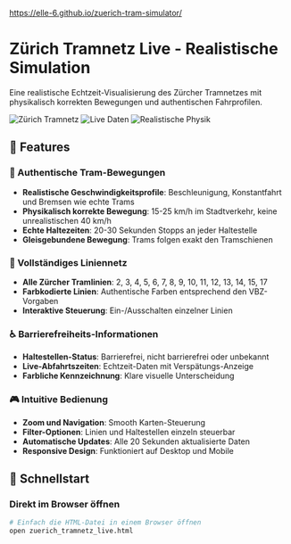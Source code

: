 https://elle-6.github.io/zuerich-tram-simulator/

# Zürich Tramnetz Live - Realistische Simulation

Eine realistische Echtzeit-Visualisierung des Zürcher Tramnetzes mit physikalisch korrekten Bewegungen und authentischen Fahrprofilen.

![Zürich Tramnetz](https://img.shields.io/badge/Stadt-Zürich-blue)
![Live Daten](https://img.shields.io/badge/Daten-Echtzeit-green)
![Realistische Physik](https://img.shields.io/badge/Physik-Realistisch-orange)

## 🌟 Features

### 🚋 Authentische Tram-Bewegungen
- **Realistische Geschwindigkeitsprofile**: Beschleunigung, Konstantfahrt und Bremsen wie echte Trams
- **Physikalisch korrekte Bewegung**: 15-25 km/h im Stadtverkehr, keine unrealistischen 40 km/h
- **Echte Haltezeiten**: 20-30 Sekunden Stopps an jeder Haltestelle
- **Gleisgebundene Bewegung**: Trams folgen exakt den Tramschienen

### 🚊 Vollständiges Liniennetz
- **Alle Zürcher Tramlinien**: 2, 3, 4, 5, 6, 7, 8, 9, 10, 11, 12, 13, 14, 15, 17
- **Farbkodierte Linien**: Authentische Farben entsprechend den VBZ-Vorgaben
- **Interaktive Steuerung**: Ein-/Ausschalten einzelner Linien

### ♿ Barrierefreiheits-Informationen
- **Haltestellen-Status**: Barrierefrei, nicht barrierefrei oder unbekannt
- **Live-Abfahrtszeiten**: Echtzeit-Daten mit Verspätungs-Anzeige
- **Farbliche Kennzeichnung**: Klare visuelle Unterscheidung

### 🎮 Intuitive Bedienung
- **Zoom und Navigation**: Smooth Karten-Steuerung
- **Filter-Optionen**: Linien und Haltestellen einzeln steuerbar
- **Automatische Updates**: Alle 20 Sekunden aktualisierte Daten
- **Responsive Design**: Funktioniert auf Desktop und Mobile

## 🚀 Schnellstart

### Direkt im Browser öffnen
```bash
# Einfach die HTML-Datei in einem Browser öffnen
open zuerich_tramnetz_live.html

